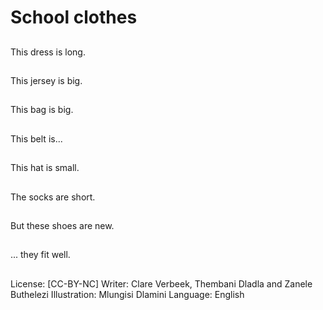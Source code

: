 # School clothes

##
This dress is long.

##
This jersey is big.

##
This bag is big.

##
This belt is...

##
This hat is small.

##
The socks are short.

##
But these shoes are new.

##
... they fit well.

##
License: [CC-BY-NC]
Writer: Clare Verbeek, Thembani Dladla and Zanele Buthelezi
Illustration: Mlungisi Dlamini
Language: English

